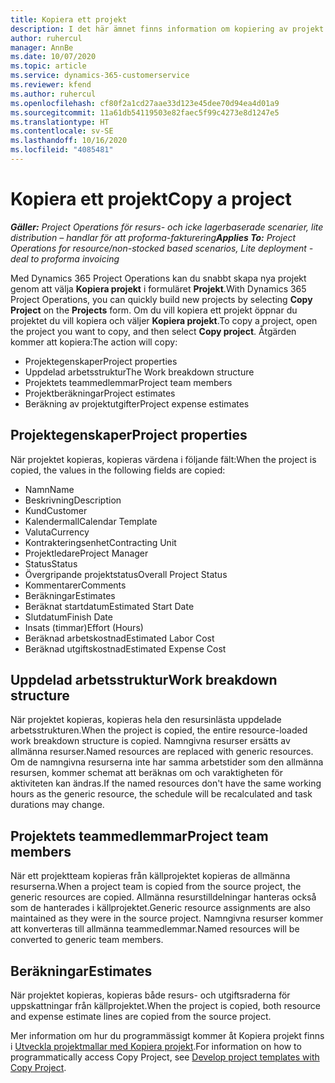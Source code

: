 ```yaml
---
title: Kopiera ett projekt
description: I det här ämnet finns information om kopiering av projekt i Dynamics 365 Project Operations.
author: ruhercul
manager: AnnBe
ms.date: 10/07/2020
ms.topic: article
ms.service: dynamics-365-customerservice
ms.reviewer: kfend
ms.author: ruhercul
ms.openlocfilehash: cf80f2a1cd27aae33d123e45dee70d94ea4d01a9
ms.sourcegitcommit: 11a61db54119503e82faec5f99c4273e8d1247e5
ms.translationtype: HT
ms.contentlocale: sv-SE
ms.lasthandoff: 10/16/2020
ms.locfileid: "4085481"
---
```

# <a name="copy-a-project"></a><span data-ttu-id="14aa2-103">Kopiera ett projekt</span><span class="sxs-lookup"><span data-stu-id="14aa2-103">Copy a project</span></span>

<span data-ttu-id="14aa2-104">_**Gäller:** Project Operations för resurs- och icke lagerbaserade scenarier, lite distribution – handlar för att proforma-fakturering_</span><span class="sxs-lookup"><span data-stu-id="14aa2-104">_**Applies To:** Project Operations for resource/non-stocked based scenarios, Lite deployment - deal to proforma invoicing_</span></span>

<span data-ttu-id="14aa2-105">Med Dynamics 365 Project Operations kan du snabbt skapa nya projekt genom att välja **Kopiera projekt** i formuläret **Projekt**.</span><span class="sxs-lookup"><span data-stu-id="14aa2-105">With Dynamics 365 Project Operations, you can quickly build new projects by selecting **Copy Project** on the **Projects** form.</span></span> <span data-ttu-id="14aa2-106">Om du vill kopiera ett projekt öppnar du projektet du vill kopiera och väljer **Kopiera projekt**.</span><span class="sxs-lookup"><span data-stu-id="14aa2-106">To copy a project, open the project you want to copy, and then select **Copy project**.</span></span> <span data-ttu-id="14aa2-107">Åtgärden kommer att kopiera:</span><span class="sxs-lookup"><span data-stu-id="14aa2-107">The action will copy:</span></span>

- <span data-ttu-id="14aa2-108">Projektegenskaper</span><span class="sxs-lookup"><span data-stu-id="14aa2-108">Project properties</span></span>
- <span data-ttu-id="14aa2-109">Uppdelad arbetsstruktur</span><span class="sxs-lookup"><span data-stu-id="14aa2-109">The Work breakdown structure</span></span>
- <span data-ttu-id="14aa2-110">Projektets teammedlemmar</span><span class="sxs-lookup"><span data-stu-id="14aa2-110">Project team members</span></span>
- <span data-ttu-id="14aa2-111">Projektberäkningar</span><span class="sxs-lookup"><span data-stu-id="14aa2-111">Project estimates</span></span>
- <span data-ttu-id="14aa2-112">Beräkning av projektutgifter</span><span class="sxs-lookup"><span data-stu-id="14aa2-112">Project expense estimates</span></span>

## <a name="project-properties"></a><span data-ttu-id="14aa2-113">Projektegenskaper</span><span class="sxs-lookup"><span data-stu-id="14aa2-113">Project properties</span></span>

<span data-ttu-id="14aa2-114">När projektet kopieras, kopieras värdena i följande fält:</span><span class="sxs-lookup"><span data-stu-id="14aa2-114">When the project is copied, the values in the following fields are copied:</span></span>

- <span data-ttu-id="14aa2-115">Namn</span><span class="sxs-lookup"><span data-stu-id="14aa2-115">Name</span></span>
- <span data-ttu-id="14aa2-116">Beskrivning</span><span class="sxs-lookup"><span data-stu-id="14aa2-116">Description</span></span>
- <span data-ttu-id="14aa2-117">Kund</span><span class="sxs-lookup"><span data-stu-id="14aa2-117">Customer</span></span>
- <span data-ttu-id="14aa2-118">Kalendermall</span><span class="sxs-lookup"><span data-stu-id="14aa2-118">Calendar Template</span></span>
- <span data-ttu-id="14aa2-119">Valuta</span><span class="sxs-lookup"><span data-stu-id="14aa2-119">Currency</span></span>
- <span data-ttu-id="14aa2-120">Kontrakteringsenhet</span><span class="sxs-lookup"><span data-stu-id="14aa2-120">Contracting Unit</span></span>
- <span data-ttu-id="14aa2-121">Projektledare</span><span class="sxs-lookup"><span data-stu-id="14aa2-121">Project Manager</span></span>
- <span data-ttu-id="14aa2-122">Status</span><span class="sxs-lookup"><span data-stu-id="14aa2-122">Status</span></span>
- <span data-ttu-id="14aa2-123">Övergripande projektstatus</span><span class="sxs-lookup"><span data-stu-id="14aa2-123">Overall Project Status</span></span>
- <span data-ttu-id="14aa2-124">Kommentarer</span><span class="sxs-lookup"><span data-stu-id="14aa2-124">Comments</span></span>
- <span data-ttu-id="14aa2-125">Beräkningar</span><span class="sxs-lookup"><span data-stu-id="14aa2-125">Estimates</span></span>
- <span data-ttu-id="14aa2-126">Beräknat startdatum</span><span class="sxs-lookup"><span data-stu-id="14aa2-126">Estimated Start Date</span></span>
- <span data-ttu-id="14aa2-127">Slutdatum</span><span class="sxs-lookup"><span data-stu-id="14aa2-127">Finish Date</span></span>
- <span data-ttu-id="14aa2-128">Insats (timmar)</span><span class="sxs-lookup"><span data-stu-id="14aa2-128">Effort (Hours)</span></span>
- <span data-ttu-id="14aa2-129">Beräknad arbetskostnad</span><span class="sxs-lookup"><span data-stu-id="14aa2-129">Estimated Labor Cost</span></span>
- <span data-ttu-id="14aa2-130">Beräknad utgiftskostnad</span><span class="sxs-lookup"><span data-stu-id="14aa2-130">Estimated Expense Cost</span></span>

## <a name="work-breakdown-structure"></a><span data-ttu-id="14aa2-131">Uppdelad arbetsstruktur</span><span class="sxs-lookup"><span data-stu-id="14aa2-131">Work breakdown structure</span></span>

<span data-ttu-id="14aa2-132">När projektet kopieras, kopieras hela den resursinlästa uppdelade arbetsstrukturen.</span><span class="sxs-lookup"><span data-stu-id="14aa2-132">When the project is copied, the entire resource-loaded work breakdown structure is copied.</span></span> <span data-ttu-id="14aa2-133">Namngivna resurser ersätts av allmänna resurser.</span><span class="sxs-lookup"><span data-stu-id="14aa2-133">Named resources are replaced with generic resources.</span></span> <span data-ttu-id="14aa2-134">Om de namngivna resurserna inte har samma arbetstider som den allmänna resursen, kommer schemat att beräknas om och varaktigheten för aktiviteten kan ändras.</span><span class="sxs-lookup"><span data-stu-id="14aa2-134">If the named resources don't have the same working hours as the generic resource, the schedule will be recalculated and task durations may change.</span></span>

## <a name="project-team-members"></a><span data-ttu-id="14aa2-135">Projektets teammedlemmar</span><span class="sxs-lookup"><span data-stu-id="14aa2-135">Project team members</span></span>

<span data-ttu-id="14aa2-136">När ett projektteam kopieras från källprojektet kopieras de allmänna resurserna.</span><span class="sxs-lookup"><span data-stu-id="14aa2-136">When a project team is copied from the source project, the generic resources are copied.</span></span> <span data-ttu-id="14aa2-137">Allmänna resurstilldelningar hanteras också som de hanterades i källprojektet.</span><span class="sxs-lookup"><span data-stu-id="14aa2-137">Generic resource assignments are also maintained as they were in the source project.</span></span> <span data-ttu-id="14aa2-138">Namngivna resurser kommer att konverteras till allmänna teammedlemmar.</span><span class="sxs-lookup"><span data-stu-id="14aa2-138">Named resources will be converted to generic team members.</span></span>

## <a name="estimates"></a><span data-ttu-id="14aa2-139">Beräkningar</span><span class="sxs-lookup"><span data-stu-id="14aa2-139">Estimates</span></span>

<span data-ttu-id="14aa2-140">När projektet kopieras, kopieras både resurs- och utgiftsraderna för uppskattningar från källprojektet.</span><span class="sxs-lookup"><span data-stu-id="14aa2-140">When the project is copied, both resource and expense estimate lines are copied from the source project.</span></span> 

<span data-ttu-id="14aa2-141">Mer information om hur du programmässigt kommer åt Kopiera projekt finns i [Utveckla projektmallar med Kopiera projekt](dev-copy-project.md).</span><span class="sxs-lookup"><span data-stu-id="14aa2-141">For information on how to programmatically access Copy Project, see [Develop project templates with Copy Project](dev-copy-project.md).</span></span>
